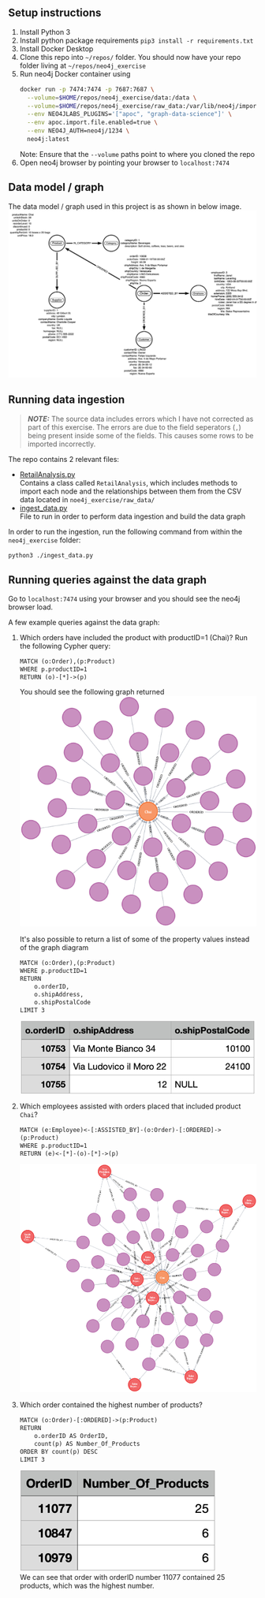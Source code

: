 ## Setup instructions
1. Install Python 3
2. Install python package requirements
    `pip3 install -r requirements.txt`
3. Install Docker Desktop
4. Clone this repo into `~/repos/` folder. You should now have your repo folder living at `~/repos/neo4j_exercise`
5. Run neo4j Docker container using
    ```bash
    docker run -p 7474:7474 -p 7687:7687 \
      --volume=$HOME/repos/neo4j_exercise/data:/data \
      --volume=$HOME/repos/neo4j_exercise/raw_data:/var/lib/neo4j/import \
      --env NEO4JLABS_PLUGINS='["apoc", "graph-data-science"]' \
      --env apoc.import.file.enabled=true \
      --env NEO4J_AUTH=neo4j/1234 \
      neo4j:latest
    ```
    Note: Ensure that the `--volume` paths point to where you cloned the repo
6. Open neo4j browser by pointing your browser to `localhost:7474`


## Data model / graph
The data model / graph used in this project is as shown in below image.
![image](images/data_model.png)



## Running data ingestion
> **_NOTE:_** The source data includes errors which I have not corrected as part of this exercise. The errors are due to the field seperators (`,`) being present inside some of the fields. This causes some rows to be imported incorrectly.

The repo contains 2 relevant files:
* [RetailAnalysis.py](RetailAnalysis.py)<br>
  Contains a class called `RetailAnalysis`, which includes methods to import each node and the relationships between them from the CSV data located in `noe4j_exercise/raw_data/`
* [ingest_data.py](ingest_data.py)<br>
  File to run in order to perform data ingestion and build the data graph

In order to run the ingestion, run the following command from within the `neo4j_exercise` folder:
```bash
python3 ./ingest_data.py
```


## Running queries against the data graph
Go to `localhost:7474` using your browser and you should see the neo4j browser load.

A few example queries against the data graph:

1. Which orders have included the product with productID=1 (Chai)?
    Run the following Cypher query:
    ```
    MATCH (o:Order),(p:Product)
    WHERE p.productID=1
    RETURN (o)-[*]->(p)
    ```
    You should see the following graph returned
    ![image](images/graph1.png)

    It's also possible to return a list of some of the property values instead of the graph diagram
    ```
    MATCH (o:Order),(p:Product)
    WHERE p.productID=1
    RETURN 
        o.orderID,
        o.shipAddress,
        o.shipPostalCode
    LIMIT 3
    ```
    ![image](images/table1.png)

2. Which employees assisted with orders placed that included product `Chai`?
    ```
    MATCH (e:Employee)<-[:ASSISTED_BY]-(o:Order)-[:ORDERED]->(p:Product)
    WHERE p.productID=1
    RETURN (e)<-[*]-(o)-[*]->(p)
    ```
    ![image](images/graph2.png)

3. Which order contained the highest number of products?
    ```
    MATCH (o:Order)-[:ORDERED]->(p:Product)
    RETURN 
        o.orderID AS OrderID,
        count(p) AS Number_Of_Products
    ORDER BY count(p) DESC
    LIMIT 3
    ```
    ![image](images/table3.png)<br>
    We can see that order with orderID number 11077 contained 25 products, which was the highest number.